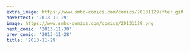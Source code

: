 ```yaml
---
extra_image: https://www.smbc-comics.com/comics/20131129after.gif
hovertext: '2013-11-29'
image: https://www.smbc-comics.com/comics/20131129.png
next_comic: '2013-11-30'
prev_comic: '2013-11-28'
title: '2013-11-29'
---
```



